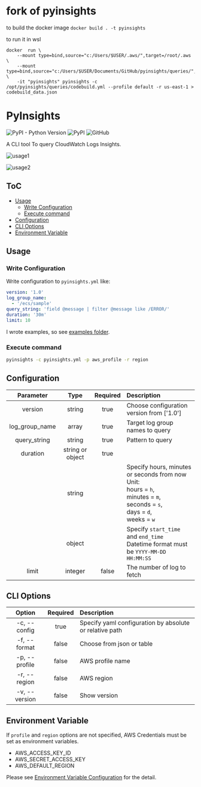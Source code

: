 # fork of pyinsights
to build the docker image 
`docker build . -t pyinsights`

to run it in wsl 

```
docker  run \
	--mount type=bind,source="c:/Users/$USER/.aws/",target=/root/.aws \
	--mount type=bind,source="c:/Users/$USER/Documents/GitHub/pyinsights/queries/",target=/opt/pyinsights/queries/ \
	-it "pyinsights" pyinsights -c /opt/pyinsights/queries/codebuild.yml --profile default -r us-east-1 > codebuild_data.json
```


# PyInsights

![PyPI - Python Version](https://img.shields.io/pypi/pyversions/pyinsights)
![PyPI](https://img.shields.io/pypi/v/pyinsights?color=blue)
![GitHub](https://img.shields.io/github/license/homoluctus/pyinsights)

A CLI tool To query CloudWatch Logs Insights.

![usage1](https://raw.githubusercontent.com/homoluctus/pyinsights/master/images/usage1.png)

![usage2](https://raw.githubusercontent.com/homoluctus/pyinsights/master/images/usage2.png)

## ToC

- [Usage](#Usage)
  - [Write Configuration](#Write%20Configuration)
  - [Execute command](#Execute%20command)
- [Configuration](#Configuration)
- [CLI Options](#CLI%20Options)
- [Environment Variable](#Environment%20Variable)

## Usage

### Write Configuration

Write configuration to `pyinsights.yml` like:

```yaml
version: '1.0'
log_group_name:
  - '/ecs/sample'
query_string: 'field @message | filter @message like /ERROR/'
duration: '30m'
limit: 10
```

I wrote examples, so see [examples folder](https://github.com/homoluctus/pyinsights/tree/master/examples).

### Execute command

```bash
pyinsights -c pyinsights.yml -p aws_profile -r region
```

## Configuration

|Parameter|Type|Required|Description|
|:--:|:--:|:--:|:--|
|version|string|true|Choose configuration version from ['1.0']|
|log_group_name|array|true|Target log group names to query|
|query_string|string|true|Pattern to query|
|duration|string or object|true||
||string||Specify hours, minutes or seconds from now<br>Unit:<br>hours = `h`,<br>minutes = `m`,<br>seconds = `s`,<br>days = `d`,<br>weeks = `w`|
||object||Specify `start_time` and `end_time`<br>Datetime format must be `YYYY-MM-DD HH:MM:SS`|
|limit|integer|false|The number of log to fetch|

## CLI Options

|Option|Required|Description|
|:--:|:--:|:--|
|-c, --config|true|Specify yaml configuration by absolute or relative path|
|-f, --format|false|Choose from json or table|
|-p, --profile|false|AWS profile name|
|-r, --region|false|AWS region|
|-v, --version|false|Show version|

## Environment Variable

If `profile` and `region` options are not specified, AWS Credentials must be set as environment variables.

- AWS_ACCESS_KEY_ID
- AWS_SECRET_ACCESS_KEY
- AWS_DEFAULT_REGION

Please see [Environment Variable Configuration](https://boto3.amazonaws.com/v1/documentation/api/latest/guide/configuration.html#environment-variable-configuration) for the detail.
